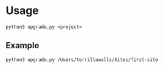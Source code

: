 # Usage

`python3 upgrade.py <project>`

## Example

`python3 upgrade.py /Users/terrillowalls/Sites/first-site`
